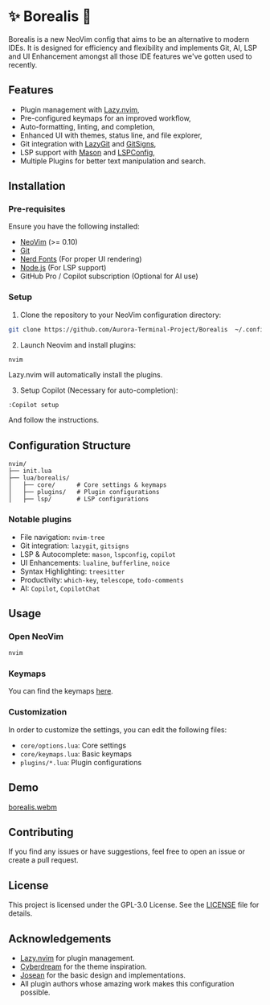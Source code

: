 # ✨ Borealis 🌌

Borealis is a new NeoVim config that aims to be an alternative to modern IDEs. It is designed for efficiency and flexibility and implements Git, AI, LSP and UI Enhancement amongst all those IDE features we've gotten used to recently.

## Features

- Plugin management with [Lazy.nvim](https://github.com/folke/lazy.nvim),
- Pre-configured keymaps for an improved workflow,
- Auto-formatting, linting, and completion,
- Enhanced UI with themes, status line, and file explorer,
- Git integration with [LazyGit](https://github.com/jesseduffield/lazygit) and [GitSigns](https://github.com/lewis6991/gitsigns.nvim),
- LSP support with [Mason](https://github.com/williamboman/mason.nvim) and [LSPConfig](https://github.com/neovim/nvim-lspconfig),
- Multiple Plugins for better text manipulation and search.

## Installation

### Pre-requisites

Ensure you have the following installed:

- [NeoVim](https://github.com/neovim/neovim) (>= 0.10)
- [Git](https://git-scm.com/)
- [Nerd Fonts](https://www.nerdfonts.com/) (For proper UI rendering)
- [Node.js](https://nodejs.org/) (For LSP support)
- GitHub Pro / Copilot subscription (Optional for AI use)

### Setup

1. Clone the repository to your NeoVim configuration directory:

```bash
git clone https://github.com/Aurora-Terminal-Project/Borealis  ~/.config/nvim
```

2. Launch Neovim and install plugins:

```bash
nvim
```

Lazy.nvim will automatically install the plugins.

3. Setup Copilot (Necessary for auto-completion):

```vim
:Copilot setup
```

And follow the instructions.

## Configuration Structure

```
nvim/
├── init.lua
├── lua/borealis/
│   ├── core/      # Core settings & keymaps
│   ├── plugins/   # Plugin configurations
│   ├── lsp/       # LSP configurations
```

### Notable plugins

- File navigation: `nvim-tree`
- Git integration: `lazygit`, `gitsigns`
- LSP & Autocomplete: `mason`, `lspconfig`, `copilot`
- UI Enhancements: `lualine`, `bufferline`, `noice`
- Syntax Highlighting: `treesitter`
- Productivity: `which-key`, `telescope`, `todo-comments`
- AI: `Copilot`, `CopilotChat`

## Usage

### Open NeoVim

```bash
nvim
```

### Keymaps

You can find the keymaps [here](keymaps.md).

### Customization

In order to customize the settings, you can edit the following files:

- `core/options.lua`: Core settings
- `core/keymaps.lua`: Basic keymaps
- `plugins/*.lua`: Plugin configurations

## Demo

[borealis.webm](https://github.com/user-attachments/assets/f9f00a33-ba21-4858-a096-0634376c99f0)

## Contributing

If you find any issues or have suggestions, feel free to open an issue or create a pull request.

## License

This project is licensed under the GPL-3.0 License. See the [LICENSE](LICENSE) file for details.

## Acknowledgements

- [Lazy.nvim](https://github.com/folke/lazy.nvim) for plugin management.
- [Cyberdream](https://github.com/username/cyberdream) for the theme inspiration.
- [Josean](https://www.josean.com/posts/how-to-setup-neovim-2024) for the basic design and implementations.
- All plugin authors whose amazing work makes this configuration possible.

